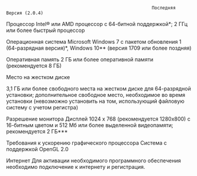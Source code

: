                                                         
                                                           Последняя Версия (2.0.4)   

                                 




Процессор Intel® или AMD процессор с 64-битной поддержкой*; 2 ГГц или более быстрый процессор

Операционная система Microsoft Windows 7 с пакетом обновления 1 (64-разрядная версия)*, Windows 10** (версия 1709 или более поздняя)

Оперативная память 2 ГБ или более оперативной памяти (рекомендуется 8 ГБ)

Место на жестком диске

3,1 ГБ или более свободного места на жестком диске для 64-разрядной установки; дополнительное свободное место, необходимое во время установки (невозможно установить на том, использующий файловую систему с учетом регистра)

Разрешение монитора Дисплей 1024 x 768 (рекомендуется 1280x800) с 16-битным цветом и 512 Мб или более выделенной видеопамяти; рекомендуется 2 ГБ***

Требования к ускорению графического процессора Система с поддержкой OpenGL 2.0

Интернет Для активации необходимого программного обеспечения необходимо подключение к интернету и регистрация.
